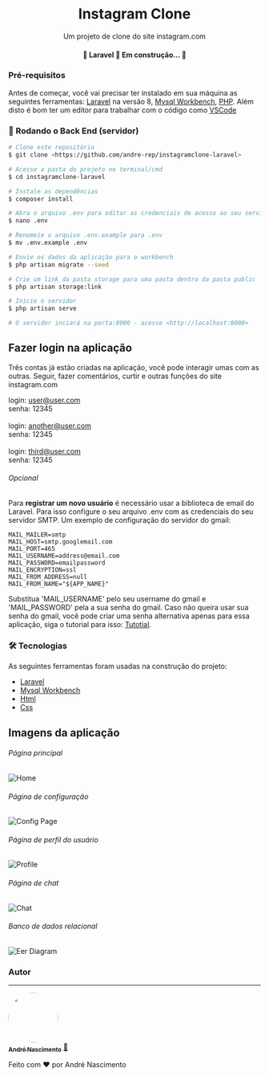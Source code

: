 <h1 align="center">Instagram Clone</h1>
<p align="center">Um projeto de clone do site instagram.com</p>

<h4 align="center"> 
	🚧  Laravel 🚀 Em construção...  🚧
</h4>

### Pré-requisitos

Antes de começar, você vai precisar ter instalado em sua máquina as seguintes ferramentas:
[Laravel](https://laravel.com/) na versão 8, [Mysql Workbench](https://www.mysql.com/products/workbench/), [PHP](https://www.php.net/).
Além disto é bom ter um editor para trabalhar com o código como [VSCode](https://code.visualstudio.com/)

### 🎲 Rodando o Back End (servidor)

```bash
# Clone este repositório
$ git clone <https://github.com/andre-rep/instagramclone-laravel>

# Acesse a pasta do projeto no terminal/cmd
$ cd instagramclone-laravel

# Instale as dependências
$ composer install

# Abra o arquivo .env para editar as credenciais de acesso ao seu servidor workbench
$ nano .env

# Renomeie o arquivo .env.example para .env
$ mv .env.example .env

# Envie os dados da aplicação para o workbench
$ php artisan migrate --seed

# Crie um link da pasta storage para uma pasta dentro da pasta public
$ php artisan storage:link

# Inicie o servidor
$ php artisan serve

# O servidor inciará na porta:8000 - acesse <http://localhost:8000>
```

## Fazer login na aplicação
Três contas já estão criadas na aplicação, você pode interagir umas com as outras. Seguir, fazer comentários, curtir e outras funções do site instagram.com

login: user@user.com\
senha: 12345\
\
login: another@user.com\
senha: 12345\
\
login: third@user.com\
senha: 12345

###### Opcional

Para **registrar um novo usuário** é necessário usar a biblioteca de email do Laravel. Para isso configure o seu arquivo .env com as credenciais do seu servidor SMTP. Um exemplo de configuração do servidor do gmail:
```
MAIL_MAILER=smtp
MAIL_HOST=smtp.googlemail.com
MAIL_PORT=465
MAIL_USERNAME=address@email.com
MAIL_PASSWORD=emailpassword
MAIL_ENCRYPTION=ssl
MAIL_FROM_ADDRESS=null
MAIL_FROM_NAME="${APP_NAME}"
```
Substitua 'MAIL_USERNAME' pelo seu username do gmail e 'MAIL_PASSWORD' pela a sua senha do gmail. Caso não queira usar sua senha do gmail, você pode criar uma senha alternativa apenas para essa aplicação, siga o tutorial para isso: [Tutotial](https://support.google.com/mail/answer/185833?hl=pt-br).

### 🛠 Tecnologias

As seguintes ferramentas foram usadas na construção do projeto:

- [Laravel](https://laravel.com/)
- [Mysql Workbench](https://www.mysql.com/products/workbench/)
- [Html](https://developer.mozilla.org/pt-BR/docs/Web/HTML)
- [Css](https://developer.mozilla.org/pt-BR/docs/Web/CSS)

## Imagens da aplicação
###### Página principal

![Home](https://raw.githubusercontent.com/andre-rep/laravel-instagram-clone/master/public/andre-rep/home.png)

###### Página de configuração

![Config Page](https://raw.githubusercontent.com/andre-rep/laravel-instagram-clone/master/public/andre-rep/config-page.png)

###### Página de perfil do usuário

![Profile](https://raw.githubusercontent.com/andre-rep/laravel-instagram-clone/master/public/andre-rep/profile.png)

###### Página de chat

![Chat](https://raw.githubusercontent.com/andre-rep/laravel-instagram-clone/master/public/andre-rep/chat.png)

###### Banco de dados relacional

![Eer Diagram](https://raw.githubusercontent.com/andre-rep/laravel-instagram-clone/master/public/andre-rep/eer-diagram.png)

### Autor
---

<a href="https://github.com/andre-rep">
 <img style="border-radius:50px;" src="https://avatars.githubusercontent.com/u/36203075?v=4" width="100px;" alt=""/>
 <br />
 <sub><b>André Nascimento</b></sub></a> <a href="https://github.com/andre-rep" title="Github">🚀</a>


Feito com ❤️ por André Nascimento